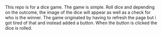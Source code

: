 This repo is for a dice game. The game is simple. Roll dice and depending on the outcome, the image of the dice will appear as well as a check for who is the winner. The game originated by having to refresh the page but i got tired of that and instead added a button. When the button is clicked the dice is rolled. 